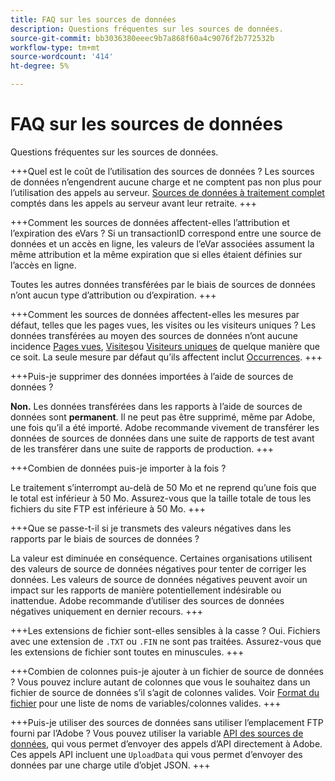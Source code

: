 ```yaml
---
title: FAQ sur les sources de données
description: Questions fréquentes sur les sources de données.
source-git-commit: bb3036380eeec9b7a868f60a4c9076f2b772532b
workflow-type: tm+mt
source-wordcount: '414'
ht-degree: 5%

---
```


# FAQ sur les sources de données

Questions fréquentes sur les sources de données.

+++Quel est le coût de l’utilisation des sources de données ?
Les sources de données n’engendrent aucune charge et ne comptent pas non plus pour l’utilisation des appels au serveur. [Sources de données à traitement complet](full-processing-eol.md) comptés dans les appels au serveur avant leur retraite.
+++

+++Comment les sources de données affectent-elles l’attribution et l’expiration des eVars ?
Si un transactionID correspond entre une source de données et un accès en ligne, les valeurs de l’eVar associées assument la même attribution et la même expiration que si elles étaient définies sur l’accès en ligne.

Toutes les autres données transférées par le biais de sources de données n’ont aucun type d’attribution ou d’expiration.
+++

+++Comment les sources de données affectent-elles les mesures par défaut, telles que les pages vues, les visites ou les visiteurs uniques ?
Les données transférées au moyen des sources de données n’ont aucune incidence [Pages vues](/help/components/metrics/page-views.md), [Visites](/help/components/metrics/visits.md)ou [Visiteurs uniques](/help/components/metrics/unique-visitors.md) de quelque manière que ce soit. La seule mesure par défaut qu’ils affectent inclut [Occurrences](/help/components/metrics/occurrences.md).
+++

+++Puis-je supprimer des données importées à l’aide de sources de données ?

**Non.** Les données transférées dans les rapports à l’aide de sources de données sont **permanent**. Il ne peut pas être supprimé, même par Adobe, une fois qu’il a été importé. Adobe recommande vivement de transférer les données de sources de données dans une suite de rapports de test avant de les transférer dans une suite de rapports de production.
+++

+++Combien de données puis-je importer à la fois ?

Le traitement s’interrompt au-delà de 50 Mo et ne reprend qu’une fois que le total est inférieur à 50 Mo. Assurez-vous que la taille totale de tous les fichiers du site FTP est inférieure à 50 Mo.
+++

+++Que se passe-t-il si je transmets des valeurs négatives dans les rapports par le biais de sources de données ?

La valeur est diminuée en conséquence. Certaines organisations utilisent des valeurs de source de données négatives pour tenter de corriger les données. Les valeurs de source de données négatives peuvent avoir un impact sur les rapports de manière potentiellement indésirable ou inattendue. Adobe recommande d’utiliser des sources de données négatives uniquement en dernier recours.
+++

+++Les extensions de fichier sont-elles sensibles à la casse ?
Oui. Fichiers avec une extension de `.TXT` ou `.FIN` ne sont pas traitées. Assurez-vous que les extensions de fichier sont toutes en minuscules.
+++

+++Combien de colonnes puis-je ajouter à un fichier de source de données ?
Vous pouvez inclure autant de colonnes que vous le souhaitez dans un fichier de source de données s’il s’agit de colonnes valides. Voir [Format du fichier](file-format.md) pour une liste de noms de variables/colonnes valides.
+++

+++Puis-je utiliser des sources de données sans utiliser l’emplacement FTP fourni par l’Adobe ?
Vous pouvez utiliser la variable [API des sources de données](https://developer.adobe.com/analytics-apis/docs/1.4/guides/data-sources/), qui vous permet d’envoyer des appels d’API directement à Adobe. Ces appels API incluent une `UploadData` qui vous permet d’envoyer des données par une charge utile d’objet JSON.
+++

